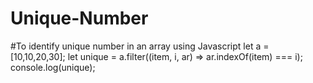 # Unique-Number
#To identify unique number in an array using Javascript
let a = [10,10,20,30];
let unique = a.filter((item, i, ar) => ar.indexOf(item) === i);
console.log(unique);
